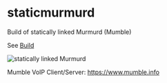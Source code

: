 # staticmurmurd
Build of statically linked Murmurd (Mumble)

See [Build](https://github.com/lexesv/staticmurmurd/blob/master/BUILD.MD)

![statically linked Murmurd](https://raw.githubusercontent.com/lexesv/staticmurmurd/master/files/scr1.png)

Mumble VoIP Client/Server: https://www.mumble.info
